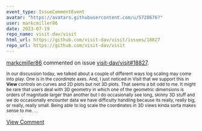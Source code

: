 ```yaml
---
event_type: IssueCommentEvent
avatar: "https://avatars.githubusercontent.com/u/5720676?"
user: markcmiller86
date: 2023-07-19
repo_name: visit-dav/visit
html_url: https://github.com/visit-dav/visit/issues/18827
repo_url: https://github.com/visit-dav/visit
---
```


<a href='https://github.com/markcmiller86' target='_blank'>markcmiller86</a> commented on issue <a href='https://github.com/visit-dav/visit/issues/18827' target='_blank'>visit-dav/visit#18827</a>.

<small>In our discussion today, we talked about a couple of different ways log scaling may come into play. One is in the *coordinate* axes. And, I just noticed in Visit that we support this in **View** controls on curves and 2D plots but not 3D plots. That seems a bit odd to me. It might be rare that users deal with 3D geometry in which one of the geometric dimensions is orders of magnitude larger than another but I do occasionally see long, skinny 3D stuff and we do occasionally encounter data we have difficulty handling because its really, really big, or really, really small. Being able to log scale the coordinates in 3D views kinda sorta makes sense to me....</small>

<a href='https://github.com/visit-dav/visit/issues/18827' target='_blank'>View Comment</a>